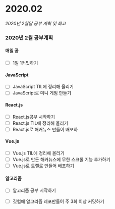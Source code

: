 # 2020.02

_2020년 2월달 공부 계획 및 회고_

### 2020년 2월 공부계획

#### 매일 공

* [ ] 1일 1커밋하기

#### JavaScript

* [ ] JavaScript TIL에 정리해 올리기
* [ ] JavaScript로 미니 게임 만들기

#### React.js

* [ ] React.js공부 시작하기
* [ ] React.js TIL에 정리해 올리기
* [ ] React.js로 해커뉴스 만들어 배포하

#### Vue.js

* [ ] Vue.js TIL에 정리해 올리기
* [ ] Vue.js로 만든 해커뉴스에 무한 스크롤 기능 추가하기
* [ ] Vue.js로 트렐로 만들어 배포하기

#### 알고리즘

* [ ] 알고리즘 공부 시작하기
* [ ] 깃헙에 알고리즘 레포만들어 주 3회 이상 커밋하기

